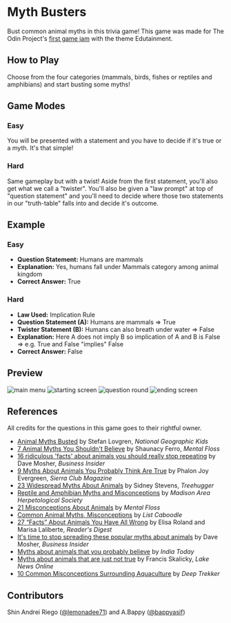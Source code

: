# Myth Busters

Bust common animal myths in this trivia game! This game was made for The Odin Project's [first game jam](https://itch.io/jam/top-jam-1) with the theme Edutainment.

## How to Play

Choose from the four categories (mammals, birds, fishes or reptiles and amphibians) and start busting some myths!

## Game Modes

### Easy 

You will be presented with a statement and you have to decide if it's true or a myth. It's that simple!

### Hard

Same gameplay but with a twist! Aside from the first statement, you'll also get what we call a "twister". You'll also be given a "law prompt" at top of "question statement" and you'll need to decide where those two statements in our "truth-table" falls into and decide it's outcome.

## Example
### Easy

- **Question Statement:** Humans are mammals
- **Explanation:** Yes, humans fall under Mammals category among animal kingdom
- **Correct Answer:** True

### Hard

- **Law Used:** Implication Rule
- **Question Statement (A):** Humans are mammals  ⇒  True
- **Twister Statement (B):** Humans can also breath under water  ⇒  False
- **Explanation:** Here A does not imply B so implication of A and B is False  ⇒  e.g. True and False "implies" False
- **Correct Answer:** False

## Preview

![main menu](https://i.imgur.com/K4FuB3k.png)
![starting screen](https://i.imgur.com/chjZbJx.png)
![question round](https://i.imgur.com/Hvd4ck3.png)
![ending screen](https://i.imgur.com/zVJX8U6.png)

## References

All credits for the questions in this game goes to their rightful owner.

-   [Animal Myths Busted](https://kids.nationalgeographic.com/nature/article/animal-myths-busted) by Stefan Lovgren, _National Geographic Kids_
-   [7 Animal Myths You Shouldn't Believe](https://www.mentalfloss.com/article/562876/animal-myths-you-shouldnt-believe) by Shaunacy Ferro, _Mental Floss_
-   [16 ridiculous 'facts' about animals you should really stop repeating](https://www.businessinsider.com/worst-animal-science-myths-2016-8) by Dave Mosher, _Business Insider_
-   [9 Myths About Animals You Probably Think Are True](https://www.sierraclub.org/sierra/2015-2-march-april/green-life/9-myths-about-animals-you-probably-think-are-true) by Phalon Joy Evergreen, _Sierra Club Magazine_
-   [23 Widespread Myths About Animals](https://www.treehugger.com/widespread-myths-about-animals-4863657) by Sidney Stevens, _Treehugger_
-   [Reptile and Amphibian Myths and Misconceptions](https://madisonherps.org/kickstart/en/wisconsin-reptile-resources/education-articles/104-reptile-and-amphibian-myths-and-misconceptions) by _Madison Area Herpetological Society_
-   [21 Misconceptions About Animals](https://www.mentalfloss.com/article/617111/common-misconceptions-about-animals) by _Mental Floss_
-   [Common Animal Myths, Misconceptions](https://listcaboodle.com/common-animal-myths-misconceptions/) by _List Caboodle_
-   [27 “Facts” About Animals You Have All Wrong](https://www.rd.com/list/facts-about-animals/) by Elisa Roland and Marisa Laliberte, _Reader's Digest_
-   [It's time to stop spreading these popular myths about animals](https://www.businessinsider.com/animals-common-myths-debunked-2017-12) by Dave Mosher, _Business Insider_
-   [Myths about animals that you probably believe](https://www.indiatoday.in/education-today/gk-current-affairs/story/myths-about-animals-286839-2015-08-06) by _India Today_
-   [Myths about animals that are just not true](https://www.lakenewsonline.com/story/sports/outdoors/2020/12/12/animal-myths-not-true/6515325002/) by Francis Skalicky, _Lake News Online_
-   [10 Common Misconceptions Surrounding Aquaculture](https://www.deeptrekker.com/resources/10-common-fish-farm-misconceptions) by _Deep Trekker_

## Contributors

Shin Andrei Riego ([@lemonadee71](https://github.com/lemonadee71)) and A.Bappy ([@bappyasif](https://github.com/bappyasif))
